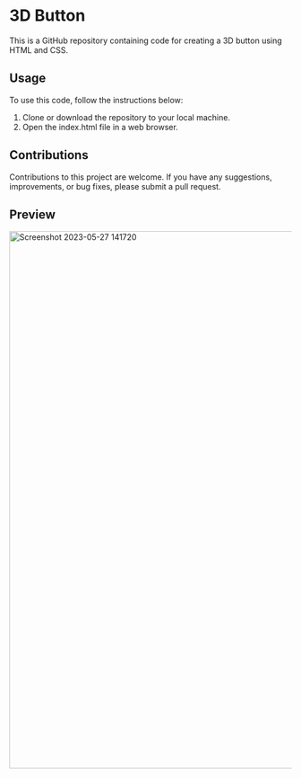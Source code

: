 # 3D Button
This is a GitHub repository containing code for creating a 3D button using HTML and CSS.

## Usage
To use this code, follow the instructions below:

1. Clone or download the repository to your local machine.
2. Open the index.html file in a web browser.

## Contributions
Contributions to this project are welcome. If you have any suggestions, improvements, or bug fixes, please submit a pull request. 

## Preview
<img width="957" alt="Screenshot 2023-05-27 141720" src="https://github.com/Aarzoo75/3D-Button/assets/59678435/365f15c7-d01b-4151-8b7a-702482282223">

